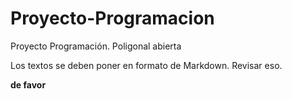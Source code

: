 # Proyecto-Programacion
Proyecto Programación. Poligonal abierta

Los textos se deben poner en formato de Markdown. Revisar eso. 

**de favor**
